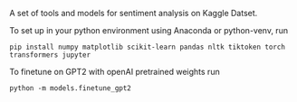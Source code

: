 A set of tools and models for sentiment analysis on Kaggle Datset.

To set up in your python environment using Anaconda or python-venv, run

`pip install numpy matplotlib scikit-learn pandas nltk tiktoken torch transformers jupyter`

To finetune on GPT2 with openAI pretrained weights run

`python -m models.finetune_gpt2`